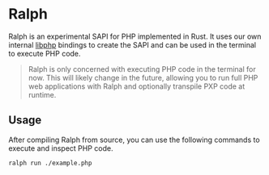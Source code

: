 # Ralph

Ralph is an experimental SAPI for PHP implemented in Rust. It uses our own internal [libphp](./libphp) bindings to create the SAPI and can be used in the terminal to execute PHP code.

> Ralph is only concerned with executing PHP code in the terminal for now. This will likely change in the future, allowing you to run full PHP web applications with Ralph and optionally transpile PXP code at runtime.

## Usage

After compiling Ralph from source, you can use the following commands to execute and inspect PHP code.

```sh
ralph run ./example.php
```